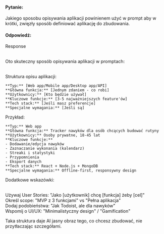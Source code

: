 #### Pytanie:
Jakiego sposobu opisywania aplikacji powinienem użyć w prompt aby w krótki, zwięzły sposób definiować aplikację do zbudowania.

#### Odpowiedź:

Response<br><br>

Oto skuteczny sposób opisywania aplikacji w promptach:<br><br>

Struktura opisu aplikacji:<br>
```
**Typ:** [Web app/Mobile app/Desktop app/API]
**Główna funkcja:** [Jednym zdaniem - co robi]
**Użytkownicy:** [Kto będzie używał]
**Kluczowe funkcje:** [3-5 najważniejszych feature'ów]
**Tech stack:** [Jeśli masz preferencje]
**Specjalne wymagania:** [Jeśli są]
```
Przykład:
```
**Typ:** Web app
**Główna funkcja:** Tracker nawyków dla osób chcących budować rutyny
**Użytkownicy:** Osoby prywatne, 18-45 lat
**Kluczowe funkcje:**
- Dodawanie/edycja nawyków
- Zaznaczanie wykonania (kalendarz)
- Streaki i statystyki
- Przypomnienia
- Eksport danych
**Tech stack:** React + Node.js + MongoDB
**Specjalne wymagania:** Offline-first, responsywny design
```
Dodatkowe wskazówki:<br><br>

Używaj User Stories: "Jako [użytkownik] chcę [funkcja] żeby [cel]"<br>
Określ scope: "MVP z 3 funkcjami" vs "Pełna aplikacja"<br>
Dodaj podobieństwa: "Jak Todoist, ale dla nawyków"<br>
Wspomij o UI/UX: "Minimalistyczny design" / "Gamification"<br>

Taka struktura daje AI jasny obraz tego, co chcesz zbudować, nie przytłaczając szczegółami.<br>